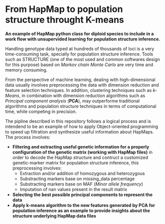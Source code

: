 # From HapMap to population structure throught K-means

**An example of HapMap python class for diploid species to include in a work flow with unsupervided learning for population structure inference.**

Handling genotype data typed at hundreds of thousands of loci is a very time-consuming task, specially for population structure inference. Tools such as STRUCTURE (one of the most used and common softwares design for this purpose) based on *Markov chain Monte Carlo* are very time and memory consuming. 

From the perspective of machine learning, dealing with high-dimensional data usually involves preprocessing the data with dimension reduction and feature selection techniques. In addition, clustering techniques such as *k-Means*, in combination with dimension reduction algorithms such as *Principal component analysis* (**PCA**), may outperforme traditional algorithms and population structure techniques in terms of computational time, while competing in precision.  

The pipline described in this repository follows a logical process and is intendend to be an example of how to apply Object-oriented programming to speed up filtration and synthesize useful information about HapMaps. The process involves:

- **Filtering and extracting useful genetic information for a properly configuration of the genetic matrix (working with HapMap files)** in order to decode the HapMap structure and contruct a customized genetic-marker matrix for population structure inference, this preprocessing involves:
     * Extraction and/or addition of homozygous and heterozygous
     * Substracting markers base on missing_data percentage 
     * Substracting markers base on MAF (*Minor allele frequency*)  
     * Imputation of nan values present in the result matrix
- **Selecting the best possible principal components to represent the data**
- **Apply k-means algorithm to the new features generated by PCA for population inference as an example to provide insights about the structure underlying HapMap data files**
